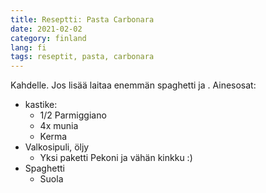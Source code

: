```yaml
---
title: Reseptti: Pasta Carbonara
date: 2021-02-02
category: finland
lang: fi
tags: reseptit, pasta, carbonara
---
```


Kahdelle. Jos lisää laitaa enemmän spaghetti ja . Ainesosat:

- kastike:
    - 1/2 Parmiggiano
    - 4x munia
    - Kerma
- Valkosipuli, öljy
    - Yksi paketti Pekoni ja vähän kinkku :)
- Spaghetti
    - Suola
